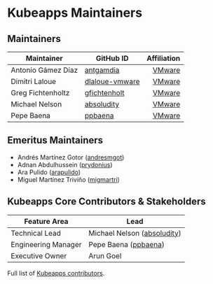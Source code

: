 # Kubeapps Maintainers

## Maintainers

| Maintainer | GitHub ID | Affiliation |
| --------------- | --------- | -----------: |
| Antonio Gámez Díaz | [antgamdia](https://github.com/antgamdia) | [VMware](https://www.github.com/vmware/) |
| Dimitri Laloue | [dlaloue-vmware](https://github.com/dlaloue-vmware) | [VMware](https://www.github.com/vmware/) |
| Greg Fichtenholtz| [gfichtenholt](https://github.com/gfichtenholt) | [VMware](https://www.github.com/vmware/) |
| Michael Nelson | [absoludity](https://github.com/absoludity) | [VMware](https://www.github.com/vmware/) |
| Pepe Baena | [ppbaena](https://github.com/ppbaena) | [VMware](https://www.github.com/vmware/) |

## Emeritus Maintainers
* Andrés Martínez Gotor ([andresmgot](https://github.com/andresmgot))
* Adnan Abdulhussein ([prydonius](https://github.com/prydonius))
* Ara Pulido ([arapulido](https://github.com/arapulido))
* Miguel Martínez Triviño ([migmartri](https://github.com/migmartri))


## Kubeapps Core Contributors & Stakeholders

| Feature Area | Lead |
| ----------------------------- | --------------------- |
| Technical Lead | Michael Nelson ([absoludity](https://github.com/absoludity)) | 
| Engineering Manager | Pepe Baena ([ppbaena](https://github.com/ppbaena)) |
| Executive Owner | Arun Goel |

Full list of [Kubeapps contributors](https://github.com/kubeapps/kubeapps/graphs/contributors).
